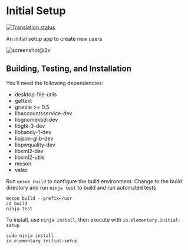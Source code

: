 # Initial Setup

[![Translation status](https://weblate.elementary.io/widgets/installer/-/initial-setup/svg-badge.svg)](https://l10n.elementary.io/projects/installer/initial-setup/?utm_source=widget)

An initial setup app to create new users

![screenshot@2x](https://user-images.githubusercontent.com/35162705/66404764-b4785880-ea06-11e9-8ebc-2eccce5bb92f.png)

## Building, Testing, and Installation

You'll need the following dependencies:
* desktop-file-utils
* gettext
* granite >= 0.5
* libaccountsservice-dev
* libgnomekbd-dev
* libgtk-3-dev
* libhandy-1-dev
* libjson-glib-dev
* libpwquality-dev
* libxml2-dev
* libxml2-utils
* meson
* valac

Run `meson build` to configure the build environment. Change to the build directory and run `ninja test` to build and run automated tests

    meson build --prefix=/usr
    cd build
    ninja test

To install, use `ninja install`, then execute with `io.elementary.initial-setup`

    sudo ninja install
    io.elementary.initial-setup
